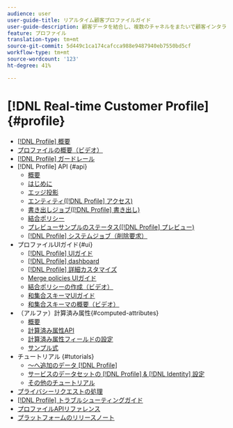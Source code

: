 ```yaml
---
audience: user
user-guide-title: リアルタイム顧客プロファイルガイド
user-guide-description: 顧客データを結合し、複数のチャネルをまたいで顧客インタラクションの全体像を作り出します。
feature: プロファイル
translation-type: tm+mt
source-git-commit: 5d449c1ca174cafcca988e9487940eb7550bd5cf
workflow-type: tm+mt
source-wordcount: '123'
ht-degree: 41%

---
```



# [!DNL Real-time Customer Profile] {#profile}

* [[!DNL Profile] 概要](home.md)
* [プロファイルの概要（ビデオ）](video/profile-overview.md)
* [[!DNL Profile] ガードレール](guardrails.md)
* [!DNL Profile] API {#api}
   * [概要](api/overview.md)
   * [はじめに](api/getting-started.md)
   * [エッジ投影](api/edge-projections.md)
   * [エンティティ([!DNL Profile] アクセス)](api/entities.md)
   * [書き出しジョブ([!DNL Profile] 書き出し)](api/export-jobs.md)
   * [結合ポリシー](api/merge-policies.md)
   * [プレビューサンプルのステータス([!DNL Profile] プレビュー)](api/preview-sample-status.md)
   * [[!DNL Profile] システムジョブ（削除要求）](api/profile-system-jobs.md)
* プロファイルUIガイド{#ui}
   * [[!DNL Profile] UIガイド](ui/user-guide.md)
   * [[!DNL Profile] dashboard](ui/profile-dashboard.md)
   * [[!DNL Profile] 詳細カスタマイズ](ui/profile-customization.md)
   * [Merge policies UIガイド](ui/merge-policies.md)
   * [結合ポリシーの作成（ビデオ）](video/create-merge-policies.md)
   * [和集合スキーマUIガイド](ui/union-schema.md)
   * [和集合スキーマの概要（ビデオ）](video/union-schemas-overview.md)
* （アルファ）計算済み属性{#computed-attributes}
   * [概要](computed-attributes/overview.md)
   * [計算済み属性API](computed-attributes/ca-api.md)
   * [計算済み属性フィールドの設定](computed-attributes/configure-api.md)
   * [サンプル式](computed-attributes/expressions.md)
* チュートリアル {#tutorials}
   * [～へ追加のデータ [!DNL Profile]](tutorials/add-profile-data.md)
   * [サービスのデータセットの [!DNL Profile] & [!DNL Identity] 設定](tutorials/dataset-configuration.md)
   * [その他のチュートリアル](https://experienceleague.adobe.com/docs/platform-learn/tutorials/overview.html)
* [プライバシーリクエストの処理](privacy.md)
* [[!DNL Profile] トラブルシューティングガイド](troubleshooting.md)
* [プロファイルAPIリファレンス](https://www.adobe.io/apis/experienceplatform/home/api-reference.html#!acpdr/swagger-specs/real-time-customer-profile.yaml)
* [プラットフォームのリリースノート](https://docs.adobe.com/content/help/ja-JP/experience-platform/release-notes/latest.html)
